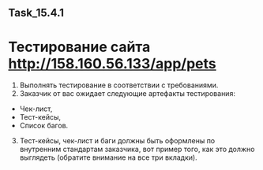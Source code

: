 ## Task_15.4.1

# Тестирование сайта http://158.160.56.133/app/pets

1. Выполнять тестирование в соответствии с требованиями.
2. Заказчик от вас ожидает следующие артефакты тестирования:
  - Чек-лист,
  - Тест-кейсы,
  - Список багов.
3. Тест-кейсы, чек-лист и баги должны быть оформлены по внутренним стандартам заказчика, вот пример того, как это должно выглядеть (обратите внимание на все три вкладки).
